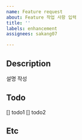 ```yaml
---
name: Feature request
about: Feature 작업 사항 입력
title: ''
labels: enhancement
assignees: sakang07

---
```


## Description
설명 작성

## Todo
[] todo1
[] todo2

## Etc
